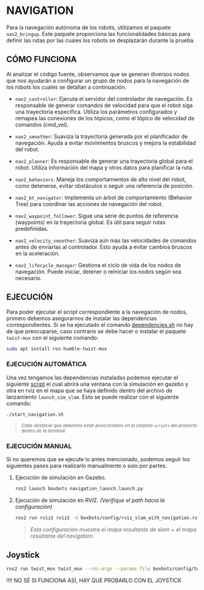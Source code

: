 # NAVIGATION
Para la navegación autónoma de los robots, utilizamos el paquete `nav2_bringup`. Este paquete proporciona las funcionalidades básicas para definir las rutas por las cuales los robots se desplazarán durante la prueba.

## CÓMO FUNCIONA
Al analizar el código fuente, observamos que se generan diversos nodos que nos ayudarán a configurar un grupo de nodos para la navegación de los robots los cuales se detallan a continuación.


- `nav2_controller`: Ejecuta el servidor del controlador de navegación. Es responsable de generar comandos de velocidad para que el robot siga una trayectoria específica. Utiliza los parámetros configurados y remapea las conexiones de los tópicos, como el tópico de velocidad de comandos (cmd_vel).

- `nav2_smoother`: Suaviza la trayectoria generada por el planificador de navegación. Ayuda a evitar movimientos bruscos y mejora la estabilidad del robot.

- `nav2_planner`: Es responsable de generar una trayectoria global para el robot. Utiliza información del mapa y otros datos para planificar la ruta.

- `nav2_behaviors`: Maneja los comportamientos de alto nivel del robot, como detenerse, evitar obstáculos o seguir una referencia de posición.

- `nav2_bt_navigator`: Implementa un árbol de comportamiento (Behavior Tree) para coordinar las acciones de navegación del robot.

- `nav2_waypoint_follower`: Sigue una serie de puntos de referencia (waypoints) en la trayectoria global. Es útil para seguir rutas predefinidas.

- `nav2_velocity_smoother`: Suaviza aún más las velocidades de comandos antes de enviarlas al controlador. Esto ayuda a evitar cambios bruscos en la aceleración.

- `nav2_lifecycle_manager`: Gestiona el ciclo de vida de los nodos de navegación. Puede iniciar, detener o reiniciar los nodos según sea necesario.


## EJECUCIÓN

Para poder ejecutar el script correspondiente a la navegación de nodos, primero debemos asegurarnos de instalar las dependencias correspondientes. Si se ha ejecutado el comando [dependencies.sh](./../scripts/dependencies.sh) no hay de que preocuparse, caso contrario se debe hacer o instalar el paquete `twist-mux` con el siguiente comando:

```bash
sudo apt install ros-humble-twist-mux
```
### EJECUCIÓN AUTOMÁTICA
Una vez tengamos las dependencias instaladas podemos ejecutar el siguiente [script](./../scripts/start_navigation.sh) el cual abrirá una ventana con la simulación en gazebo y otra en rviz en el mapa que se haya definido dentro del archivo de lanzamiento `launch_sim_slam`. Esto se puede realizar con el siguiente comando:
```bash
./start_navigation.sh
```
><small>*Cabe destacar que debemos estar posicionados en la carpeta `scripts` del proyecto dentro de la terminal.*</small>

### EJECUCIÓN MANUAL
Si no queremos que se ejecute lo antes mencionado, podemos seguir los siguientes pasos para realizarlo manualmente o solo por partes.

1) Ejecución de simulación en Gazebo.

    ```bash
    ros2 launch boxbots navigation_launch.launch.py
    ```
2) Ejecución de simulación en RVIZ. *(Verifique el path hacia la configuración)*
    ```bash
    ros2 run rviz2 rviz2 -d boxbots/config/rviz_slam_with_navigation.rviz 
    ```

    >*Esta configuración muestra el mapa resultante de slam + el mapa resultante del navigation.*

## Joystick

```bash
ros2 run twist_mux twist_mux --ros-args --params-file boxbots/config/twist_mux.yaml -r cmd_vel_out:=diff_cont/cmd_vel_unstamped
```
!!!! NO SÉ SI FUNCIONA ASÍ, HAY QUE PROBARLO CON EL JOYSTICK
